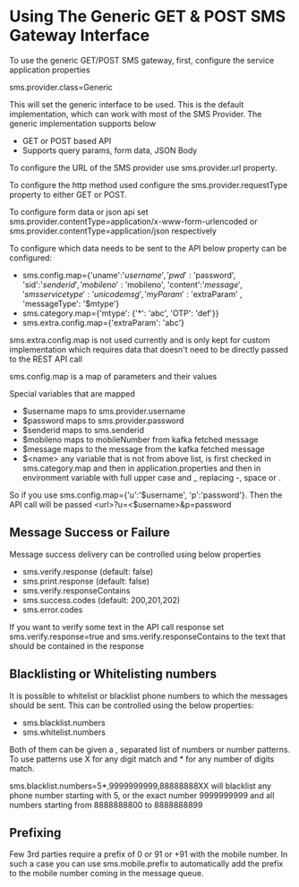 # Using The Generic GET & POST SMS Gateway Interface

To use the generic GET/POST SMS gateway, first, configure the service application properties

sms.provider.class=Generic

This will set the generic interface to be used. This is the default implementation, which can work with most of the SMS Provider. The generic implementation supports below

* GET or POST based API
* Supports query params, form data, JSON Body

To configure the URL of the SMS provider use sms.provider.url property.

To configure the http method used configure the sms.provider.requestType property to either GET or POST.

To configure form data or json api set sms.provider.contentType=application/x-www-form-urlencoded or sms.provider.contentType=application/json respectively

To configure which data needs to be sent to the API below property can be configured:

* sms.config.map={'uname':'$username', 'pwd': '$password', 'sid':'$senderid', 'mobileno':'$mobileno', 'content':'$message', 'smsservicetype':'unicodemsg', 'myParam': '$extraParam' , 'messageType': '$mtype'}
* sms.category.map={'mtype': {'\*': 'abc', 'OTP': 'def'}}
* sms.extra.config.map={'extraParam': 'abc'}

sms.extra.config.map is not used currently and is only kept for custom implementation which requires data that doesn't need to be directly passed to the REST API call

sms.config.map is a map of parameters and their values

Special variables that are mapped

* $username maps to sms.provider.username
* $password maps to sms.provider.password
* $senderid maps to sms.senderid
* $mobileno maps to mobileNumber from kafka fetched message
* $message maps to the message from the kafka fetched message
* $&lt;name&gt; any variable that is not from above list, is first checked in sms.category.map and then in application.properties and then in environment variable with full upper case and \_ replacing -, space or .

So if you use sms.config.map={'u':'$username', 'p':'password'}. Then the API call will be passed &lt;url&gt;?u=&lt;$username&gt;&p=password

## Message Success or Failure <a id="Message-Success-or-Failure"></a>

Message success delivery can be controlled using below properties

* sms.verify.response \(default: false\)
* sms.print.response \(default: false\)
* sms.verify.responseContains
* sms.success.codes \(default: 200,201,202\)
* sms.error.codes

If you want to verify some text in the API call response set sms.verify.response=true and sms.verify.responseContains to the text that should be contained in the response

## Blacklisting or Whitelisting numbers <a id="Blacklisting-or-Whitelisting-numbers"></a>

It is possible to whitelist or blacklist phone numbers to which the messages should be sent. This can be controlled using the below properties:

* sms.blacklist.numbers
* sms.whitelist.numbers

Both of them can be given a , separated list of numbers or number patterns. To use patterns use X for any digit match and \* for any number of digits match.

sms.blacklist.numbers=5\*,9999999999,88888888XX will blacklist any phone number starting with 5, or the exact number 9999999999 and all numbers starting from 8888888800 to 8888888899

## Prefixing <a id="Prefixing"></a>

Few 3rd parties require a prefix of 0 or 91 or +91 with the mobile number. In such a case you can use sms.mobile.prefix to automatically add the prefix to the mobile number coming in the message queue.


